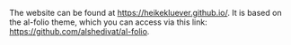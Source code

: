 The website can be found at https://heikekluever.github.io/.
It is based on the al-folio theme, which you can access via this link: https://github.com/alshedivat/al-folio.